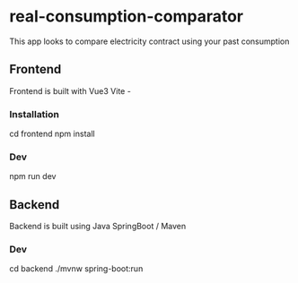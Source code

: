 # real-consumption-comparator
This app looks to compare electricity contract using your past consumption

## Frontend
Frontend is built with Vue3 Vite - 
### Installation
cd frontend
npm install
### Dev
npm run dev

## Backend
Backend is built using Java SpringBoot / Maven
### Dev
cd backend
./mvnw spring-boot:run